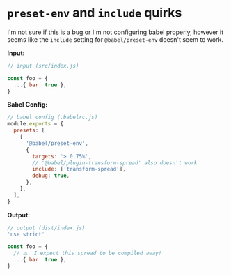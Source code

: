 # `preset-env` and `include` quirks

I'm not sure if this is a bug or I'm not configuring babel properly, however it
seems like the `include` setting for `@babel/preset-env` doesn't seem to work.

**Input:**

```js
// input (src/index.js)

const foo = {
  ...{ bar: true },
}
```

**Babel Config:**

```js
// babel config (.babelrc.js)
module.exports = {
  presets: [
    [
      '@babel/preset-env',
      {
        targets: '> 0.75%',
        // '@babel/plugin-transform-spread' also doesn't work
        include: ['transform-spread'],
        debug: true,
      },
    ],
  ],
}
```

**Output:**

```js
// output (dist/index.js)
'use strict'

const foo = {
  // ⚠️  I expect this spread to be compiled away!
  ...{ bar: true },
}
```
